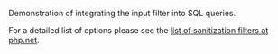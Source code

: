 Demonstration of integrating the input filter into SQL queries.

For a detailed list of options please see the [list of sanitization filters at php.net](http://php.net/manual/en/filter.filters.sanitize.php).
